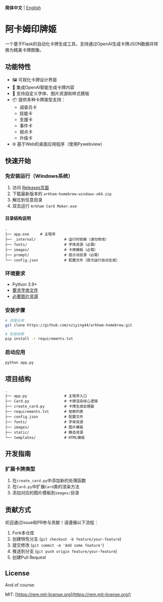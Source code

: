 **简体中文** | [English](./README_en.md)

# 阿卡姆印牌姬

一个基于Flask的自动化卡牌生成工具，支持通过OpenAI生成卡牌JSON数据并转换为精美卡牌图像。

## 功能特性

- 🖼️ 可视化卡牌设计界面
- 🤖 集成OpenAI智能生成卡牌内容
- 🎨 支持自定义字体、图片资源和样式模板
- 📦 提供多种卡牌类型支持：
    - 调查员卡
    - 技能卡
    - 支援卡
    - 事件卡
    - 弱点卡
    - 升级卡
- 🌐 基于Web的桌面应用程序（使用Pywebview）

## 快速开始

### 免安装运行（Windows系统）

1. 访问 [Releases页面](https://github.com/xziying44/arkham-homebrew/releases)
2. 下载最新版本的 `arkham-homebrew-windows-x64.zip`
3. 解压到任意目录
4. 双击运行 `Arkham Card Maker.exe`

#### 目录结构说明

```
.
├── app.exe     # 主程序
├── _internal/             # 运行时依赖（请勿修改）
├── fonts/                 # 字体资源（必需）
├── images/                # 卡牌模板（必需）
├── prompt/                # 提示词目录（必需）
└── config.json            # 配置文件（首次运行自动生成）
```

### 环境要求

- Python 3.9+
- [要求字体文件](fonts/)
- [必要图片资源](images/)

### 安装步骤

```bash
# 克隆仓库
git clone https://github.com/xziying44/arkham-homebrew.git

# 安装依赖
pip install -r requirements.txt
```

### 启动应用

```bash
python app.py
```

## 项目结构

```
.
├── app.py                 # 主程序入口
├── Card.py                # 卡牌渲染核心逻辑
├── create_card.py         # 卡牌生成处理器
├── requirements.txt       # 依赖列表
├── config.json            # 配置文件
├── fonts/                 # 字体资源
├── images/                # 图片模板
├── static/                # 静态资源
└── templates/             # HTML模板
```

## 开发指南

### 扩展卡牌类型

1. 在`create_card.py`中添加新的处理函数
2. 在`Card.py`中扩展`Card`类的渲染方法
3. 添加对应的图片模板到`images/`目录

## 贡献方式

欢迎通过Issue和PR参与贡献！请遵循以下流程：

1. Fork本仓库
2. 创建特性分支 (`git checkout -b feature/your-feature`)
3. 提交修改 (`git commit -m 'Add some feature'`)
4. 推送到分支 (`git push origin feature/your-feature`)
5. 创建Pull Request

## License

And of course:

MIT: [https://rem.mit-license.org](https://rem.mit-license.org/)
